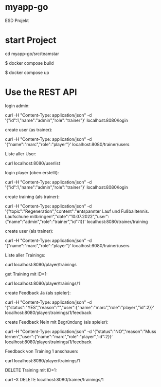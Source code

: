 # myapp-go
ESD Projekt

# start Project 
cd myapp-go/src/teamstar

$ docker compose build

$ docker compose up

# Use the REST API
login admin:

curl -H "Content-Type: application/json" -d '{"id":1,"name":"admin","role":"trainer"}' localhost:8080/login


create user (as trainer):

curl -H "Content-Type: application/json" -d '{"name":"marc","role":"player"}' localhost:8080/trainer/users


Liste aller User:

curl localhost:8080/userlist


login player (oben erstellt):

curl -H "Content-Type: application/json" -d '{"id":1,"name":"admin","role":"trainer"}' localhost:8080/login


create training (als trainer):

curl -H "Content-Type: application/json" -d '{"topic":"Regeneration","content":"entspannter Lauf und Fußballtennis. Laufschuhe mitbringen!","date":"10.07.2022","user":{"name":"admin","role":"trainer","id":1}}' localhost:8080/trainer/training 


create user (als trainer):

curl -H "Content-Type: application/json" -d '{"name":"marc","role":"player"}' localhost:8080/trainer/users



Liste aller Trainings:

curl localhost:8080/player/trainings


get Training mit ID=1:

curl localhost:8080/player/trainings/1


create Feedback Ja (als spieler):

curl -H "Content-Type: application/json" -d '{"status":"YES","reason":"","user":{"name":"marc","role":"player","id":2}}' localhost:8080/player/trainings/1/feedback


create Feedback Nein mit Begründung (als spieler):

curl -H "Content-Type: application/json" -d '{"status":"NO","reason":"Muss lernen","user":{"name":"marc","role":"player","id":2}}' localhost:8080/player/trainings/1/feedback


Feedback von Training 1 anschauen:

curl localhost:8080/player/trainings/1


DELETE Training mit ID=1:

curl -X DELETE localhost:8080/trainer/trainings/1